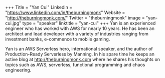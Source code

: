 +++
Title = "Yan Cui"
Linkedin = "https://www.linkedin.com/in/theburningmonk"
Website = "http://theburningmonk.com/"
Twitter = "theburningmonk"
image = "yan-cui.jpg"
type = "speaker"
linktitle = "yan-cui"
+++
Yan is an experienced engineer who has worked with AWS for nearly 10 years. He has been an architect and lead developer with a variety of industries ranging from investment banks, e-commence to mobile gaming.

Yan is an AWS Serverless hero, international speaker, and the author of Production-Ready Serverless by Manning. In his spare time he keeps an active blog at http://theburningmonk.com where he shares his thoughts on topics such as AWS, serverless, functional programming and chaos engineering.
